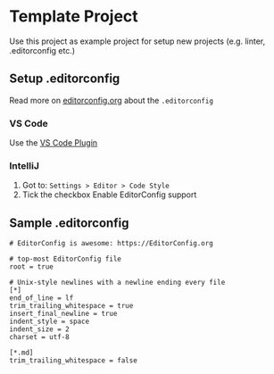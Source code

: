 # Template Project

Use this project as example project for setup new projects (e.g. linter, .editorconfig etc.)


## Setup .editorconfig

Read more on [editorconfig.org] about the `.editorconfig`

[editorconfig.org]: https://editorconfig.org

### VS Code

Use the [VS Code Plugin]

[vs code plugin]: https://marketplace.visualstudio.com/items?itemName=EditorConfig.EditorConfig

### IntelliJ

1. Got to: `Settings > Editor > Code Style`
2. Tick the checkbox Enable EditorConfig support


## Sample .editorconfig

```
# EditorConfig is awesome: https://EditorConfig.org

# top-most EditorConfig file
root = true

# Unix-style newlines with a newline ending every file
[*]
end_of_line = lf
trim_trailing_whitespace = true
insert_final_newline = true
indent_style = space
indent_size = 2
charset = utf-8

[*.md]
trim_trailing_whitespace = false
```
